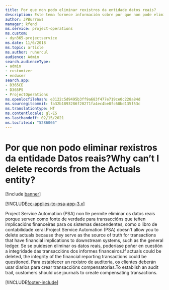 ```yaml
---
title: Por que non podo eliminar rexistros da entidade datos reais?
description: Este tema fornece información sobre por que non pode eliminar rexistros da entidade datos reais.
author: JPBurrows
manager: kfend
ms.service: project-operations
ms.custom:
- dyn365-projectservice
ms.date: 11/6/2018
ms.topic: article
ms.author: ruhercul
audience: Admin
search.audienceType:
- admin
- customizer
- enduser
search.app:
- D365CE
- D365PS
- ProjectOperations
ms.openlocfilehash: e3122c5d9495b3ff9a683f477e719ce0c228a84d
ms.sourcegitcommit: fa32b1893286f20271fa4ec4be8fc68bd135f53c
ms.translationtype: HT
ms.contentlocale: gl-ES
ms.lasthandoff: 02/15/2021
ms.locfileid: "5286066"
---
```

# <a name="why-cant-i-delete-records-from-the-actuals-entity"></a><span data-ttu-id="2d19b-103">Por que non podo eliminar rexistros da entidade Datos reais?</span><span class="sxs-lookup"><span data-stu-id="2d19b-103">Why can’t I delete records from the Actuals entity?</span></span>

[!include [banner](../includes/psa-now-project-operations.md)]

[!INCLUDE[cc-applies-to-psa-app-3.x](../includes/cc-applies-to-psa-app-3x.md)]

<span data-ttu-id="2d19b-104">Project Service Automation (PSA) non lle permite eliminar os datos reais porque serven como fonte de verdade para transaccións que teñen implicacións financeiras para os sistemas descendentes, como o libro de contabilidade xeral.</span><span class="sxs-lookup"><span data-stu-id="2d19b-104">Project Service Automation (PSA) doesn't allow you to delete actuals because they serve as the source of truth for transactions that have financial implications to downstream systems, such as the general ledger.</span></span> <span data-ttu-id="2d19b-105">Se se puidesen eliminar os datos reais, poderíase poñer en cuestión a integridade das transaccións dos informes financeiros.</span><span class="sxs-lookup"><span data-stu-id="2d19b-105">If actuals could be deleted, the integrity of the financial reporting transactions could be questioned.</span></span> <span data-ttu-id="2d19b-106">Para establecer un rexistro de auditoría, os clientes deberán usar diarios para crear transaccións compensatorias.</span><span class="sxs-lookup"><span data-stu-id="2d19b-106">To establish an audit trail, customers should use journals to create compensating transactions.</span></span>



[!INCLUDE[footer-include](../includes/footer-banner.md)]